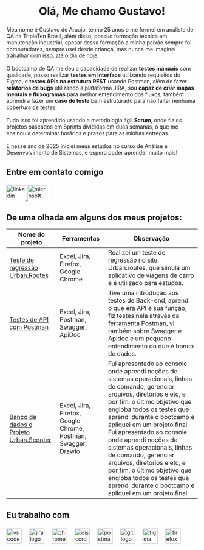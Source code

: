 <h1 align="center">Olá, Me chamo Gustavo!</h1>

###

<p align="left">Meu nome é Gustavo de Araujo, tenho 25 anos e me formei em analista de QA na TripleTen Brasil, além disso, possuo formação técnica em manutenção industrial, apesar dessa formação a minha paixão sempre foi computadores, sempre usei desde criança, mas nunca me imaginei trabalhar com isso, até o dia de hoje.<br><br>O bootcamp de QA me deu a capacidade de realizar <strong>testes manuais</strong> com qualidade, posso realizar <strong>testes em interface</strong> utilizando requisitos do Figma, e <strong>testes APIs na estrutura REST</strong> usando Postman, além de fazer <strong>relatórios de bugs</strong> utilizando a plataforma JIRA, sou <strong>capaz de criar mapas mentais e fluxogramas</strong> para melhor entendimento dos fluxos, também aprendi a fazer um <strong>caso de teste</strong> bem estruturado para não faltar nenhuma cobertura de testes.<br><br>Tudo isso foi aprendido usando a metodologia ágil <strong>Scrum</strong>, onde fiz os projetos baseados em Sprints divididas em duas semanas, o que me ensinou a determinar horários e prazos para as minhas entregas.<br><br>E nesse ano de 2025 iniciei meus estudos no curso de Análise e Desenvolvimento de Sistemas, e espero poder aprender muito mais!</p>

###

<h2 align="left">Entre em contato comigo</h2>

###

<div align="left">
  <a href="https://www.linkedin.com/in/gustavo-araujo-lima/" target="_blank">
    <img src="https://raw.githubusercontent.com/maurodesouza/profile-readme-generator/master/src/assets/icons/social/linkedin/default.svg" width="52" height="40" alt="linkedin logo"  />
  </a>
  <a href="Gustavo_araujoL@hotmail.com" target="_blank">
    <img src="https://raw.githubusercontent.com/maurodesouza/profile-readme-generator/master/src/assets/icons/social/microsoft-outlook/default.svg" width="52" height="40" alt="microsoft-outlook logo"  />
  </a>
</div>

## De uma olhada em alguns dos meus projetos:

| Nome do projeto | Ferramentas | Observação |
|-----------------|------------------|------------|
| [Teste de regressão Urban.Routes](https://github.com/GustAraujo/Bootcamp-QA-Sprint-1) | Excel, Jira, Firefox, Google Chrome | Realizei um teste de regressão no site Urban.routes, que simula um aplicativo de viagens de carro e é utilizado para estudos. |
| [Testes de API com Postman](https://github.com/GustAraujo/Bootcamp-QA-Sprint-4) | Excel, Jira, Postman, Swagger, ApiDoc | Tive uma introdução aos testes de Back-end, aprendi o que era API e sua função, fiz testes nela através da ferramenta Postman, vi também sobre Swagger e Apidoc e um pequeno entendimento do que é banco de dados. |
| [Banco de dados e Projeto Urban.Scooter](https://github.com/GustAraujo/Bootcamp-QA-Sprint-5-e-Projeto-Final) | Excel, Jira, Firefox, Google Chrome, Postman, Swagger, Drawio | Fui apresentado ao console onde aprendi noções de sistemas operacionais, linhas de comando, gerenciar arquivos, diretórios e etc, e por fim, o último objetivo que engloba todos os testes que aprendi durante o bootcamp e apliquei em um projeto final. Fui apresentado ao console onde aprendi noções de sistemas operacionais, linhas de comando, gerenciar arquivos, diretórios e etc, e por fim, o último objetivo que engloba todos os testes que aprendi durante o bootcamp e apliquei em um projeto final.

<h2 align="left"></h2>

###

<h2 align="left">Eu trabalho com</h2>

###

<div align="left">
  <img src="https://skillicons.dev/icons?i=vscode" height="40" alt="vscode logo"  />
  <img width="12" />
  <img src="https://cdn.simpleicons.org/jira/0052CC" height="40" alt="jira logo"  />
  <img width="12" />
  <img src="https://cdn.simpleicons.org/googlechrome/4285F4" height="40" alt="chrome logo"  />
  <img width="12" />
  <img src="https://cdn.simpleicons.org/discord/5865F2" height="40" alt="discord logo"  />
  <img width="12" />
  <img src="https://cdn.simpleicons.org/postman/FF6C37" height="40" alt="postman logo"  />
  <img width="12" />
  <img src="https://cdn.simpleicons.org/git/F05032" height="40" alt="git logo"  />
  <img width="12" />
  <img src="https://cdn.simpleicons.org/figma/F24E1E" height="40" alt="figma logo"  />
  <img width="12" />
  <img src="https://cdn.simpleicons.org/firefox/FF7139" height="40" alt="firefox logo"  />
</div>

###
